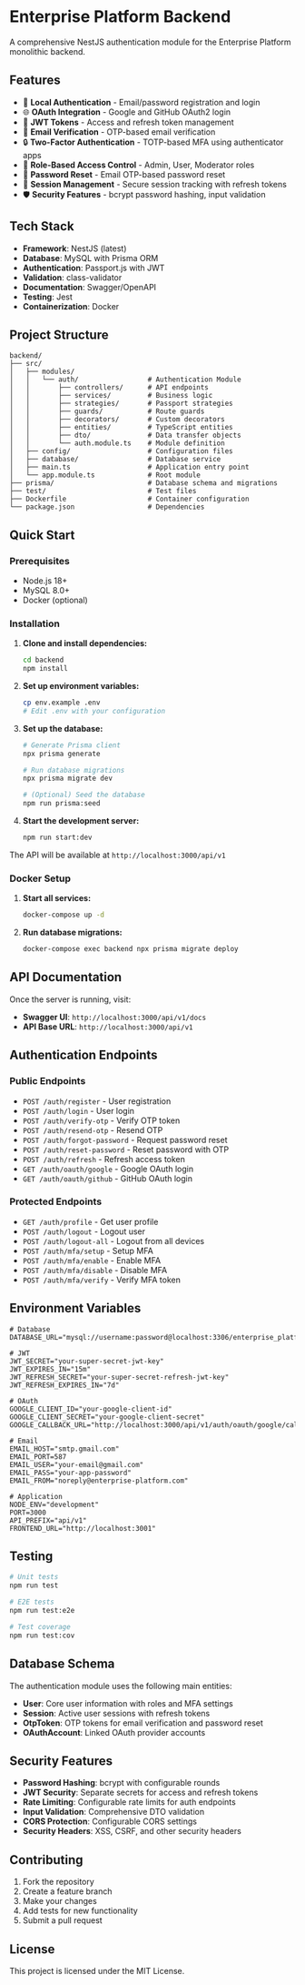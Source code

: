 # Enterprise Platform Backend

A comprehensive NestJS authentication module for the Enterprise Platform monolithic backend.

## Features

- 🔐 **Local Authentication** - Email/password registration and login
- 🌐 **OAuth Integration** - Google and GitHub OAuth2 login
- 🎫 **JWT Tokens** - Access and refresh token management
- 📧 **Email Verification** - OTP-based email verification
- 🔒 **Two-Factor Authentication** - TOTP-based MFA using authenticator apps
- 👥 **Role-Based Access Control** - Admin, User, Moderator roles
- 🔄 **Password Reset** - Email OTP-based password reset
- 📱 **Session Management** - Secure session tracking with refresh tokens
- 🛡️ **Security Features** - bcrypt password hashing, input validation

## Tech Stack

- **Framework**: NestJS (latest)
- **Database**: MySQL with Prisma ORM
- **Authentication**: Passport.js with JWT
- **Validation**: class-validator
- **Documentation**: Swagger/OpenAPI
- **Testing**: Jest
- **Containerization**: Docker

## Project Structure

```
backend/
├── src/
│   ├── modules/
│   │   └── auth/                 # Authentication Module
│   │       ├── controllers/      # API endpoints
│   │       ├── services/         # Business logic
│   │       ├── strategies/       # Passport strategies
│   │       ├── guards/           # Route guards
│   │       ├── decorators/       # Custom decorators
│   │       ├── entities/         # TypeScript entities
│   │       ├── dto/              # Data transfer objects
│   │       └── auth.module.ts    # Module definition
│   ├── config/                   # Configuration files
│   ├── database/                 # Database service
│   ├── main.ts                   # Application entry point
│   └── app.module.ts             # Root module
├── prisma/                       # Database schema and migrations
├── test/                         # Test files
├── Dockerfile                    # Container configuration
└── package.json                  # Dependencies
```

## Quick Start

### Prerequisites

- Node.js 18+
- MySQL 8.0+
- Docker (optional)

### Installation

1. **Clone and install dependencies:**
   ```bash
   cd backend
   npm install
   ```

2. **Set up environment variables:**
   ```bash
   cp env.example .env
   # Edit .env with your configuration
   ```

3. **Set up the database:**
   ```bash
   # Generate Prisma client
   npx prisma generate
   
   # Run database migrations
   npx prisma migrate dev
   
   # (Optional) Seed the database
   npm run prisma:seed
   ```

4. **Start the development server:**
   ```bash
   npm run start:dev
   ```

The API will be available at `http://localhost:3000/api/v1`

### Docker Setup

1. **Start all services:**
   ```bash
   docker-compose up -d
   ```

2. **Run database migrations:**
   ```bash
   docker-compose exec backend npx prisma migrate deploy
   ```

## API Documentation

Once the server is running, visit:
- **Swagger UI**: `http://localhost:3000/api/v1/docs`
- **API Base URL**: `http://localhost:3000/api/v1`

## Authentication Endpoints

### Public Endpoints
- `POST /auth/register` - User registration
- `POST /auth/login` - User login
- `POST /auth/verify-otp` - Verify OTP token
- `POST /auth/resend-otp` - Resend OTP
- `POST /auth/forgot-password` - Request password reset
- `POST /auth/reset-password` - Reset password with OTP
- `POST /auth/refresh` - Refresh access token
- `GET /auth/oauth/google` - Google OAuth login
- `GET /auth/oauth/github` - GitHub OAuth login

### Protected Endpoints
- `GET /auth/profile` - Get user profile
- `POST /auth/logout` - Logout user
- `POST /auth/logout-all` - Logout from all devices
- `POST /auth/mfa/setup` - Setup MFA
- `POST /auth/mfa/enable` - Enable MFA
- `POST /auth/mfa/disable` - Disable MFA
- `POST /auth/mfa/verify` - Verify MFA token

## Environment Variables

```env
# Database
DATABASE_URL="mysql://username:password@localhost:3306/enterprise_platform"

# JWT
JWT_SECRET="your-super-secret-jwt-key"
JWT_EXPIRES_IN="15m"
JWT_REFRESH_SECRET="your-super-secret-refresh-jwt-key"
JWT_REFRESH_EXPIRES_IN="7d"

# OAuth
GOOGLE_CLIENT_ID="your-google-client-id"
GOOGLE_CLIENT_SECRET="your-google-client-secret"
GOOGLE_CALLBACK_URL="http://localhost:3000/api/v1/auth/oauth/google/callback"

# Email
EMAIL_HOST="smtp.gmail.com"
EMAIL_PORT=587
EMAIL_USER="your-email@gmail.com"
EMAIL_PASS="your-app-password"
EMAIL_FROM="noreply@enterprise-platform.com"

# Application
NODE_ENV="development"
PORT=3000
API_PREFIX="api/v1"
FRONTEND_URL="http://localhost:3001"
```

## Testing

```bash
# Unit tests
npm run test

# E2E tests
npm run test:e2e

# Test coverage
npm run test:cov
```

## Database Schema

The authentication module uses the following main entities:

- **User**: Core user information with roles and MFA settings
- **Session**: Active user sessions with refresh tokens
- **OtpToken**: OTP tokens for email verification and password reset
- **OAuthAccount**: Linked OAuth provider accounts

## Security Features

- **Password Hashing**: bcrypt with configurable rounds
- **JWT Security**: Separate secrets for access and refresh tokens
- **Rate Limiting**: Configurable rate limits for auth endpoints
- **Input Validation**: Comprehensive DTO validation
- **CORS Protection**: Configurable CORS settings
- **Security Headers**: XSS, CSRF, and other security headers

## Contributing

1. Fork the repository
2. Create a feature branch
3. Make your changes
4. Add tests for new functionality
5. Submit a pull request

## License

This project is licensed under the MIT License.
